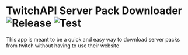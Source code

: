 # TwitchAPI Server Pack Downloader ![Release](https://github.com/lavalleeale/TwitchServerPackDownloader/workflows/Release/badge.svg) ![Test](https://github.com/lavalleeale/TwitchServerPackDownloader/workflows/Test/badge.svg)

This app is meant to be a quick and easy way to download server packs from twitch without having to use their website